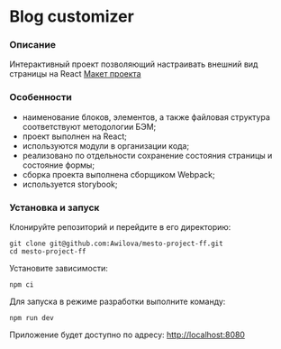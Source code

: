 # Blog customizer
### Описание
Интерактивный проект позволяющий настраивать внешний вид страницы на React
[Макет проекта](https://www.figma.com/file/FEeiiGLOsE7ktXbPpBxYoD/Custom-dropdown?type=design&node-id=0%3A1&mode=design&t=eXRJnWC6Xsuw0qR4-1)
### Особенности
- наименование блоков, элементов, а также файловая структура соответствуют методологии БЭМ;
- проект выполнен на React;
- используются модули в организации кода;
- реализовано по отдельности сохранение состояния страницы и состояние формы;
- сборка проекта выполнена сборщиком Webpack;
- используется storybook;
  
### Установка и запуск
Клонируйте репозиторий и перейдите в его директорию:
```
git clone git@github.com:Awilova/mesto-project-ff.git
cd mesto-project-ff
```
Установите зависимости:
```
npm ci
```
Для запуска в режиме разработки выполните команду:
```
npm run dev
```
Приложение будет доступно по адресу: [http://localhost:8080](http://localhost:8080)
